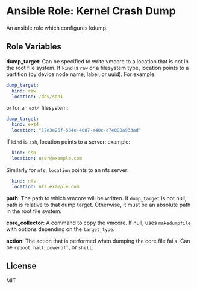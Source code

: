 
# Ansible Role: Kernel Crash Dump

An ansible role which configures kdump.

## Role Variables

**dump_target**: Can be specified to write vmcore to a location that is not in
the root file system. If `kind` is `raw` or a filesystem type, location points
to a partition (by device node name, label, or uuid). For example:

```yaml
dump_target:
  kind: raw
  location: /dev/sda1
```

or for an `ext4` filesystem:

```yaml
dump_target:
  kind: ext4
  location: "12e3e25f-534e-4007-a40c-e7e080a933ad"
```

If `kind` is `ssh`, location points to a server:
example:

```yaml
  kind: ssh
  location: user@example.com
```

Similarly for `nfs`, `location` points to an nfs server:

```yaml
  kind: nfs
  location: nfs.example.com
```

**path**: The path to which vmcore will be written. If `dump_target` is not
null, path is relative to that dump target. Otherwise, it must be an absolute
path in the root file system.

**core_collector**: A command to copy the vmcore. If null, uses `makedumpfile`
with options depending on the `target_type`.

**action**:
  The action that is performed when dumping the core file fails. Can be
  `reboot`, `halt`, `poweroff`, or `shell`.

## License

MIT
